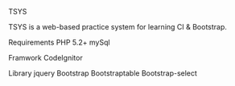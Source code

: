 TSYS

TSYS is a web-based practice system for learning CI & Bootstrap.

Requirements
	PHP 5.2+
	mySql

Framwork
	CodeIgnitor	

Library
	jquery
	Bootstrap
	Bootstraptable
	Bootstrap-select

	

